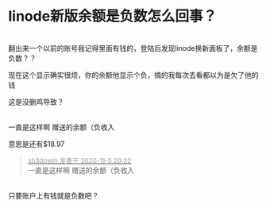 # linode新版余额是负数怎么回事？


<img id="aimg_Ktk48" onclick="zoom(this, this.src, 0, 0, 0)" class="zoom" src="https://s1.ax1x.com/2020/11/05/BWFGZD.jpg" onmouseover="img_onmouseoverfunc(this)" onload="thumbImg(this)" border="0" alt="" /><br />
<br />
翻出来一个以前的账号我记得里面有钱的，登陆后发现linode换新面板了，余额是负数？？

现在这个显示确实很烦，你的余额他显示个负，搞的我每次去看都以为是欠了他的钱

这是没删鸡导致？<br />
<br />
<img src="static/image/smiley/default/lol.gif" smilieid="12" border="0" alt="" /><img src="static/image/smiley/default/lol.gif" smilieid="12" border="0" alt="" /><img src="static/image/smiley/default/lol.gif" smilieid="12" border="0" alt="" />

一直是这样啊 赠送的余额（负收入

意思是还有$18.97

<div class="quote"><blockquote><font size="2"><a href="https://www.hostloc.com/forum.php?mod=redirect&amp;goto=findpost&amp;pid=9408522&amp;ptid=762954" target="_blank"><font color="#999999">sh3dowin 发表于 2020-11-5 20:22</font></a></font><br />
一直是这样啊 赠送的余额（负收入</blockquote></div><br />
只要账户上有钱就是负数吧？
